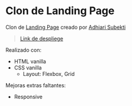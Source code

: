 # Clon de Landing Page

Clon de [Landing Page](landingVacunacion.png) creado por [Adhiari Subekti](https://dribbble.com/Adhiari_is)

> [Link de despliege](https://hdz-angel-gran.w3spaces.com/Practica2/vaccination.html)

Realizado con:

- HTML vanilla
- CSS vanilla
  - Layout: Flexbox, Grid

Mejoras extras faltantes:

- Responsive

